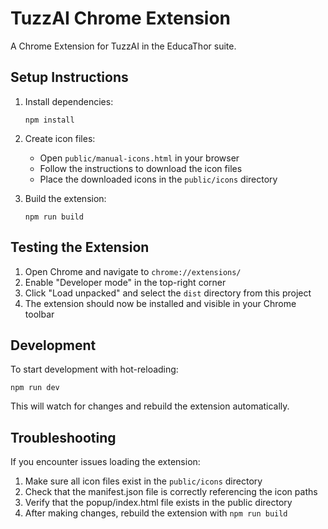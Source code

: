 # TuzzAI Chrome Extension

A Chrome Extension for TuzzAI in the EducaThor suite.

## Setup Instructions

1. Install dependencies:

   ```
   npm install
   ```

2. Create icon files:

   - Open `public/manual-icons.html` in your browser
   - Follow the instructions to download the icon files
   - Place the downloaded icons in the `public/icons` directory

3. Build the extension:
   ```
   npm run build
   ```

## Testing the Extension

1. Open Chrome and navigate to `chrome://extensions/`
2. Enable "Developer mode" in the top-right corner
3. Click "Load unpacked" and select the `dist` directory from this project
4. The extension should now be installed and visible in your Chrome toolbar

## Development

To start development with hot-reloading:

```
npm run dev
```

This will watch for changes and rebuild the extension automatically.

## Troubleshooting

If you encounter issues loading the extension:

1. Make sure all icon files exist in the `public/icons` directory
2. Check that the manifest.json file is correctly referencing the icon paths
3. Verify that the popup/index.html file exists in the public directory
4. After making changes, rebuild the extension with `npm run build`
